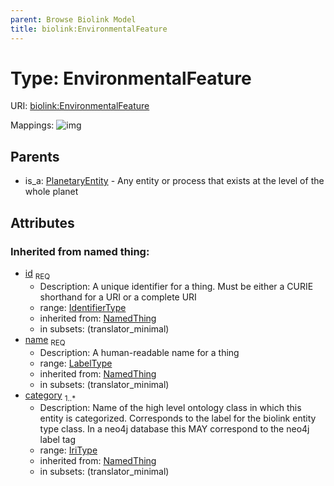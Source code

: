 ```yaml
---
parent: Browse Biolink Model
title: biolink:EnvironmentalFeature
---
```


# Type: EnvironmentalFeature




URI: [biolink:EnvironmentalFeature](https://w3id.org/biolink/vocab/EnvironmentalFeature)

Mappings:
![img](http://yuml.me/diagram/nofunky;dir:TB/class/\[PlanetaryEntity]^-\[EnvironmentalFeature&#124;id(i):identifier_type;name(i):label_type;category(i):iri_type%20%2B])

## Parents

 *  is_a: [PlanetaryEntity](PlanetaryEntity.md) - Any entity or process that exists at the level of the whole planet

## Attributes


### Inherited from named thing:

 * [id](id.md)  <sub>REQ</sub>
    * Description: A unique identifier for a thing. Must be either a CURIE shorthand for a URI or a complete URI
    * range: [IdentifierType](types/IdentifierType.md)
    * inherited from: [NamedThing](NamedThing.md)
    * in subsets: (translator_minimal)
 * [name](name.md)  <sub>REQ</sub>
    * Description: A human-readable name for a thing
    * range: [LabelType](types/LabelType.md)
    * inherited from: [NamedThing](NamedThing.md)
    * in subsets: (translator_minimal)
 * [category](category.md)  <sub>1..*</sub>
    * Description: Name of the high level ontology class in which this entity is categorized. Corresponds to the label for the biolink entity type class. In a neo4j database this MAY correspond to the neo4j label tag
    * range: [IriType](types/IriType.md)
    * inherited from: [NamedThing](NamedThing.md)
    * in subsets: (translator_minimal)
